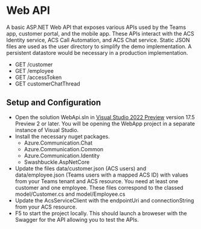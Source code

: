 # Web API
A basic ASP.NET Web API that exposes various APIs used by the Teams app, customer portal, and the mobile app. These APIs interact with the ACS Identity service, ACS Call Automation, and ACS Chat service. Static JSON files are used as the user directory to simplify the demo implementation. A persistent datastore would be necessary in a production implementation.

- GET /customer
- GET /employee
- GET /accessToken
- GET customerChatThread

## Setup and Configuration

- Open the solution WebApi.sln in [Visual Studio 2022 Preview](https://visualstudio.microsoft.com/vs/preview/) version 17.5 Preview 2 or later.  You will be opening the WebApp project in a separate instance of Visual Studio.
- Install the necessary nuget packages.
    - Azure.Communication.Chat
    - Azure.Communication.Common
    - Azure.Communication.Identity
    - Swashbuckle.AspNetCore
- Update the files data/customer.json (ACS users) and data/employee.json (Teams users with a mapped ACS ID) with values from your Teams tenant and ACS resource.  You need at least one customer and one employee. These files correspond to the classed model/Customer.cs and model/Employee.cs
- Update the AcsServiceClient with the endpointUri and connectionString from your ACS resource.
- F5 to start the project locally.  This should launch a broweser with the Swagger for the API allowing you to test the APIs.

